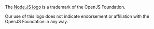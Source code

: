 The [Node.JS logo][1] is a trademark of the OpenJS Foundation.

Our use of this logo does not indicate endorsement or affiliation with the OpenJS Foundation in any way.

[1]: https://nodejs.org/en
